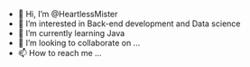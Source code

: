 - 👋 Hi, I’m @HeartlessMister
- 👀 I’m interested in Back-end development and Data science
- 🌱 I’m currently learning Java
- 💞️ I’m looking to collaborate on ...
- 📫 How to reach me ...

<!---
HeartlessMister/HeartlessMister is a ✨ special ✨ repository because its `README.md` (this file) appears on your GitHub profile.
You can click the Preview link to take a look at your changes.
--->

